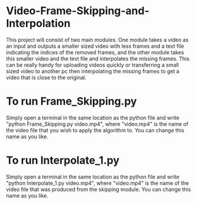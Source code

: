 # Video-Frame-Skipping-and-Interpolation
This project will consist of two main modules. One module takes a video as an input and outputs a smaller sized video with less frames and a text file indicating the indices of the removed frames, and the other module takes this smaller video and the text file and interpolates the missing frames. This can be really handy for uploading videos quickly or transferring a small sized video to another pc then interpolating the missing frames to get a video that is close to the original.

# To run Frame_Skipping.py
Simply open a terminal in the same location as the python file and write "python Frame_Skipping.py video.mp4", where "video.mp4" is the name of the video file that you wish to apply the algorithm to. You can change this name as you like.

# To run Interpolate_1.py
Simply open a terminal in the same location as the python file and write "python Interpolate_1.py video.mp4", where "video.mp4" is the name of the video file that was produced from the skipping module. You can change this name as you like.
